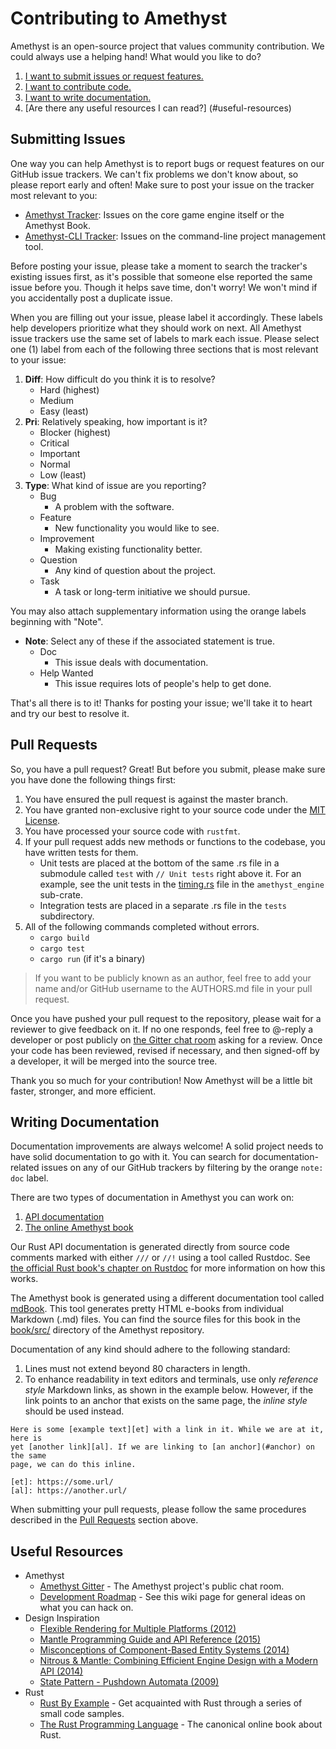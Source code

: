 # Contributing to Amethyst

Amethyst is an open-source project that values community contribution. We could
always use a helping hand! What would you like to do?

1. [I want to submit issues or request features.](#submitting-issues)
2. [I want to contribute code.](#pull-requests)
3. [I want to write documentation.](#writing-documentation)
4. [Are there any useful resources I can read?] (#useful-resources)

## Submitting Issues

One way you can help Amethyst is to report bugs or request features on our
GitHub issue trackers. We can't fix problems we don't know about, so please
report early and often! Make sure to post your issue on the tracker most
relevant to you:

* [Amethyst Tracker][am]: Issues on the core game engine itself or the Amethyst
  Book.
* [Amethyst-CLI Tracker][ac]: Issues on the command-line project management
  tool.

[am]: https://github.com/ebkalderon/amethyst/issues
[ac]: https://github.com/ebkalderon/amethyst_cli/issues

Before posting your issue, please take a moment to search the tracker's existing
issues first, as it's possible that someone else reported the same issue before
you. Though it helps save time, don't worry! We won't mind if you accidentally
post a duplicate issue.

When you are filling out your issue, please label it accordingly. These labels
help developers prioritize what they should work on next. All Amethyst issue
trackers use the same set of labels to mark each issue. Please select one (1)
label from each of the following three sections that is most relevant to your
issue:

1. **Diff**: How difficult do you think it is to resolve?
   * Hard (highest)
   * Medium
   * Easy (least)
2. **Pri**: Relatively speaking, how important is it?
   * Blocker (highest)
   * Critical
   * Important
   * Normal
   * Low (least)
3. **Type**: What kind of issue are you reporting?
   * Bug
     * A problem with the software.
   * Feature
     * New functionality you would like to see.
   * Improvement
     * Making existing functionality better.
   * Question
     * Any kind of question about the project.
   * Task
     * A task or long-term initiative we should pursue.

You may also attach supplementary information using the orange labels beginning
with "Note".

* **Note**: Select any of these if the associated statement is true.
  * Doc
    * This issue deals with documentation.
  * Help Wanted
    * This issue requires lots of people's help to get done.

That's all there is to it! Thanks for posting your issue; we'll take it to heart
and try our best to resolve it.

## Pull Requests

So, you have a pull request? Great! But before you submit, please make sure you
have done the following things first:

1. You have ensured the pull request is against the master branch.
2. You have granted non-exclusive right to your source code under the
   [MIT License][ml].
3. You have processed your source code with `rustfmt`.
4. If your pull request adds new methods or functions to the codebase, you have
   written tests for them.
   * Unit tests are placed at the bottom of the same .rs file in a submodule
     called `test` with `// Unit tests` right above it. For an example, see the
     unit tests in the [timing.rs][ti] file in the `amethyst_engine` sub-crate.
   * Integration tests are placed in a separate .rs file in the `tests`
     subdirectory.
5. All of the following commands completed without errors.
   * `cargo build`
   * `cargo test`
   * `cargo run` (if it's a binary)

[ml]: https://github.com/ebkalderon/amethyst/blob/master/COPYING
[ti]: https://github.com/ebkalderon/amethyst/blob/master/src/engine/src/timing.rs#L68-L112

> If you want to be publicly known as an author, feel free to add your name
> and/or GitHub username to the AUTHORS.md file in your pull request.

Once you have pushed your pull request to the repository, please wait for a
reviewer to give feedback on it. If no one responds, feel free to @-reply a
developer or post publicly on [the Gitter chat room][gi] asking for a review.
Once your code has been reviewed, revised if necessary, and then signed-off by a
developer, it will be merged into the source tree.

[gi]: https://gitter.im/ebkalderon/amethyst

Thank you so much for your contribution! Now Amethyst will be a little bit
faster, stronger, and more efficient.

## Writing Documentation

Documentation improvements are always welcome! A solid project needs to have
solid documentation to go with it. You can search for documentation-related
issues on any of our GitHub trackers by filtering by the orange `note: doc`
label.

There are two types of documentation in Amethyst you can work on:

1. [API documentation][ad]
2. [The online Amethyst book][ab]

[ad]: http://ebkalderon.github.io/amethyst/doc/amethyst/
[ab]: http://ebkalderon.github.io/amethyst/

Our Rust API documentation is generated directly from source code comments
marked with either `///` or `//!` using  a tool called Rustdoc. See
[the official Rust book's chapter on Rustdoc][rd] for more information on how
this works.

[rd]: https://doc.rust-lang.org/book/documentation.html

The Amethyst book is generated using a different documentation tool called
[mdBook][mb]. This tool generates pretty HTML e-books from individual Markdown
(.md) files. You can find the source files for this book in the
[book/src/][bk] directory of the Amethyst repository.

[mb]: https://github.com/azerupi/mdBook
[bk]: https://github.com/ebkalderon/amethyst/tree/master/book/src

Documentation of any kind should adhere to the following standard:

1. Lines must not extend beyond 80 characters in length.
2. To enhance readability in text editors and terminals, use only *reference
   style* Markdown links, as shown in the example below. However, if the link
   points to an anchor that exists on the same page, the *inline style* should
   be used instead.

```
Here is some [example text][et] with a link in it. While we are at it, here is
yet [another link][al]. If we are linking to [an anchor](#anchor) on the same
page, we can do this inline.

[et]: https://some.url/
[al]: https://another.url/
```

When submitting your pull requests, please follow the same procedures described
in the [Pull Requests](#pull-requests) section above.

## Useful Resources

* Amethyst
  * [Amethyst Gitter][gi] - The Amethyst project's public chat room.
  * [Development Roadmap][dr] - See this wiki page for general ideas on what you
    can hack on.
* Design Inspiration
  * [Flexible Rendering for Multiple Platforms (2012)][fr]
  * [Mantle Programming Guide and API Reference (2015)][ma]
  * [Misconceptions of Component-Based Entity Systems (2014)][mo]
  * [Nitrous & Mantle: Combining Efficient Engine Design with a Modern API (2014)][ni]
  * [State Pattern - Pushdown Automata (2009)][pa]
* Rust
  * [Rust By Example][re] - Get acquainted with Rust through a series of small
    code samples.
  * [The Rust Programming Language][rl] - The canonical online book about Rust.

[dr]: https://github.com/ebkalderon/amethyst/wiki/Roadmap

[fr]: http://twvideo01.ubm-us.net/o1/vault/gdc2012/slides/Programming%20Track/Persson_Tobias_Flexible_Rendering.pdf.pdf
[ma]: http://www.amd.com/Documents/Mantle-Programming-Guide-and-API-Reference.pdf
[mo]: http://shaneenishry.com/blog/2014/12/27/misconceptions-of-component-based-entity-systems/
[ni]: http://www.gdcvault.com/play/1020706/Nitrous-Mantle-Combining-Efficient-Engine
[pa]: http://gameprogrammingpatterns.com/state.html#pushdown-automata

[re]: http://rustbyexample.com/
[rl]: https://doc.rust-lang.org/book/
